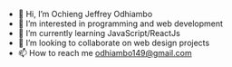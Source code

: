 - 👋 Hi, I’m Ochieng Jeffrey Odhiambo
- 👀 I’m interested in programming and web development
- 🌱 I’m currently learning JavaScript/ReactJs
- 💞️ I’m looking to collaborate on web design projects
- 📫 How to reach me odhiambo149@gmail.com

<!---
OJO65/OJO65 is a ✨ special ✨ repository because its `README.md` (this file) appears on your GitHub profile.
You can click the Preview link to take a look at your changes.
--->
